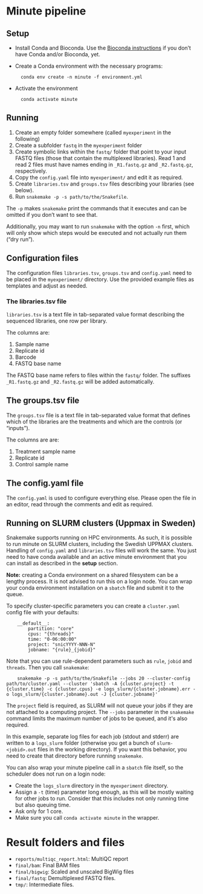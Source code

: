 # Minute pipeline

## Setup

- Install Conda and Bioconda. Use the
  [Bioconda instructions](https://bioconda.github.io/user/install.html) if you
  don’t have Conda and/or Bioconda, yet.
- Create a Conda environment with the necessary programs:

        conda env create -n minute -f environment.yml

- Activate the environment

        conda activate minute


## Running

1. Create an empty folder somewhere (called `myexperiment` in the following)
2. Create a subfolder `fastq` in the `myexperiment` folder
3. Create symbolic links within the `fastq/` folder that point to your input
   FASTQ files (those that contain the multiplexed libraries). Read 1 and
   read 2 files must have names ending in `_R1.fastq.gz` and `_R2.fastq.gz`,
   respectively.
4. Copy the `config.yaml` file into `myexperiment/` and edit it as required.
5. Create `libraries.tsv` and `groups.tsv` files describing your libraries
   (see below).
6. Run `snakemake -p -s path/to/the/Snakefile`.

The `-p` makes `snakemake` print the commands that it executes and can be
omitted if you don’t want to see that.

Additionally, you may want to run `snakemake` with the option `-n` first, which
will only show which steps would be executed and not actually run them
(“dry run”).


## Configuration files

The configuration files `libraries.tsv`, `groups.tsv` and `config.yaml`
need to be placed in the `myexperiment/` directory. Use the provided
example files as templates and adjust as needed.

### The libraries.tsv file

`libraries.tsv` is a text file in tab-separated value format describing the
sequenced libraries, one row per library.

The columns are:

1. Sample name
2. Replicate id
3. Barcode
4. FASTQ base name

The FASTQ base name refers to files within the `fastq/` folder. The suffixes
`_R1.fastq.gz` and `_R2.fastq.gz` will be added automatically.


## The groups.tsv file

The `groups.tsv` file is a text file in tab-separated value format that
defines which of the libraries are the treatments and which are the
controls (or “inputs”).

The columns are are:

1. Treatment sample name
2. Replicate id
3. Control sample name


## The config.yaml file

The `config.yaml` is used to configure everything else. Please open the
file in an editor, read through the comments and edit as required.


## Running on SLURM clusters (Uppmax in Sweden)

Snakemake supports running on HPC environments. As such, it is possible to
run minute on SLURM clusters, including the Swedish UPPMAX clusters. Handling
of `config.yaml` and `libraries.tsv` files
will work the same. You just need to have conda available
and an active minute environment that you can install as described in the
**setup** section.

**Note:** creating a Conda environment on a shared filesystem can be a
lengthy process.
It is not advised to run this on a login node. You can wrap your conda
environment installation on a `sbatch` file and submit it to the queue.

To specify cluster-specific parameters you can create a `cluster.yaml`
config file with your defaults:

        __default__:
            partition: "core"
            cpus: "{threads}"
            time: "0-06:00:00"
            project: "snicYYYY-NNN-N"
            jobname: "{rule}_{jobid}"
            
Note that you can use rule-dependent parameters such as `rule`, `jobid` and
`threads`. Then you call `snakemake`:

        snakemake -p -s path/to/the/Snakefile --jobs 20 --cluster-config path/to/cluster.yaml --cluster 'sbatch -A {cluster.project} -t {cluster.time} -c {cluster.cpus} -e logs_slurm/{cluster.jobname}.err -o logs_slurm/{cluster.jobname}.out -J {cluster.jobname}'

The `project` field is required, as SLURM will not queue your jobs if they are
not attached to a computing project. The `--jobs` parameter in the `snakemake`
command limits the maximum number of jobs to be queued, and it's also required.

In this example, separate log files for each job (stdout and stderr) are written
to a `logs_slurm` folder (otherwise you get a bunch of `slurm-<jobid>.out` files
in the working directory). If you want this behavior, you need to create that
directory before running `snakemake`.

You can also wrap your minute pipeline call in a `sbatch` file itself, so
the scheduler does not run on a login node:

- Create the `logs_slurm` directory in the `myexperiment` directory.
- Assign a `-t` (time) parameter long enough, as this will be mostly waiting
  for other jobs to run. Consider that this includes not only running time but
  also queuing time.
- Ask only for 1 core.
- Make sure you call `conda activate minute` in the wrapper.


# Result folders and files

* `reports/multiqc_report.html`: MultiQC report
* `final/bam`: Final BAM files
* `final/bigwig`: Scaled and unscaled BigWig files
* `final/fastq`: Demultiplexed FASTQ files.
* `tmp/`: Intermediate files.

